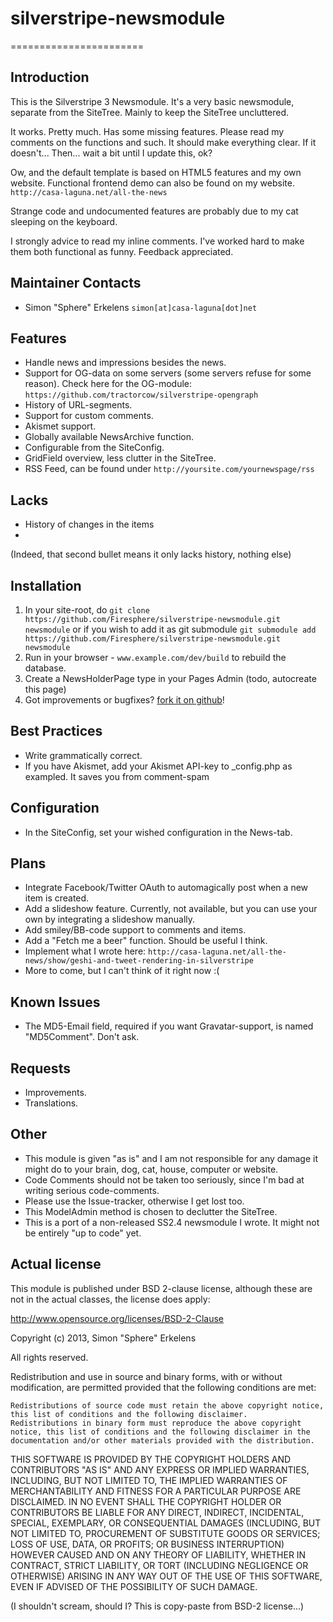 # silverstripe-newsmodule
=======================

## Introduction

This is the Silverstripe 3 Newsmodule. It's a very basic newsmodule, separate from the SiteTree.
Mainly to keep the SiteTree uncluttered. 

It works. Pretty much. Has some missing features. Please read my comments on the functions and such. It should make everything clear.
If it doesn't... Then... wait a bit until I update this, ok?

Ow, and the default template is based on HTML5 features and my own website. Functional frontend demo can also be found on my website. `http://casa-laguna.net/all-the-news`

Strange code and undocumented features are probably due to my cat sleeping on the keyboard.

I strongly advice to read my inline comments. I've worked hard to make them both functional as funny. Feedback appreciated.

## Maintainer Contacts

* Simon "Sphere" Erkelens `simon[at]casa-laguna[dot]net`

## Features

* Handle news and impressions besides the news.
* Support for OG-data on some servers (some servers refuse for some reason). Check here for the OG-module: `https://github.com/tractorcow/silverstripe-opengraph`
* History of URL-segments.
* Support for custom comments.
* Akismet support.
* Globally available NewsArchive function.
* Configurable from the SiteConfig.
* GridField overview, less clutter in the SiteTree.
* RSS Feed, can be found under `http://yoursite.com/yournewspage/rss`

## Lacks

* History of changes in the items
* 
(Indeed, that second bullet means it only lacks history, nothing else)

## Installation

 1.  In your site-root, do `git clone https://github.com/Firesphere/silverstripe-newsmodule.git newsmodule` or if you wish to add it as git submodule `git submodule add https://github.com/Firesphere/silverstripe-newsmodule.git newsmodule` 
 2.  Run in your browser - `www.example.com/dev/build` to rebuild the database. 
 3.  Create a NewsHolderPage type in your Pages Admin (todo, autocreate this page)
 4.  Got improvements or bugfixes? [fork it on github](https://github.com/Firesphere/silverstripe-newsmodule/fork_select)!

## Best Practices

* Write grammatically correct.
* If you have Akismet, add your Akismet API-key to _config.php as exampled. It saves you from comment-spam

## Configuration

* In the SiteConfig, set your wished configuration in the News-tab.

## Plans

* Integrate Facebook/Twitter OAuth to automagically post when a new item is created.
* Add a slideshow feature. Currently, not available, but you can use your own by integrating a slideshow manually.
* Add smiley/BB-code support to comments and items.
* Add a "Fetch me a beer" function. Should be useful I think.
* Implement what I wrote here: `http://casa-laguna.net/all-the-news/show/geshi-and-tweet-rendering-in-silverstripe`
* More to come, but I can't think of it right now :(

## Known Issues

* The MD5-Email field, required if you want Gravatar-support, is named "MD5Comment". Don't ask.

## Requests

* Improvements.
* Translations.

## Other

* This module is given "as is" and I am not responsible for any damage it might do to your brain, dog, cat, house, computer or website.
* Code Comments should not be taken too seriously, since I'm bad at writing serious code-comments.
* Please use the Issue-tracker, otherwise I get lost too.
* This ModelAdmin method is chosen to declutter the SiteTree.
* This is a port of a non-released SS2.4 newsmodule I wrote. It might not be entirely "up to code" yet.

## Actual license

This module is published under BSD 2-clause license, although these are not in the actual classes, the license does apply:

http://www.opensource.org/licenses/BSD-2-Clause

Copyright (c) 2013, Simon "Sphere" Erkelens

All rights reserved.

Redistribution and use in source and binary forms, with or without modification, are permitted provided that the following conditions are met:

    Redistributions of source code must retain the above copyright notice, this list of conditions and the following disclaimer.
    Redistributions in binary form must reproduce the above copyright notice, this list of conditions and the following disclaimer in the documentation and/or other materials provided with the distribution.

THIS SOFTWARE IS PROVIDED BY THE COPYRIGHT HOLDERS AND CONTRIBUTORS "AS IS" AND ANY EXPRESS OR IMPLIED WARRANTIES, INCLUDING, BUT NOT LIMITED TO, THE IMPLIED WARRANTIES OF MERCHANTABILITY AND FITNESS FOR A PARTICULAR PURPOSE ARE DISCLAIMED. IN NO EVENT SHALL THE COPYRIGHT HOLDER OR CONTRIBUTORS BE LIABLE FOR ANY DIRECT, INDIRECT, INCIDENTAL, SPECIAL, EXEMPLARY, OR CONSEQUENTIAL DAMAGES (INCLUDING, BUT NOT LIMITED TO, PROCUREMENT OF SUBSTITUTE GOODS OR SERVICES; LOSS OF USE, DATA, OR PROFITS; OR BUSINESS INTERRUPTION) HOWEVER CAUSED AND ON ANY THEORY OF LIABILITY, WHETHER IN CONTRACT, STRICT LIABILITY, OR TORT (INCLUDING NEGLIGENCE OR OTHERWISE) ARISING IN ANY WAY OUT OF THE USE OF THIS SOFTWARE, EVEN IF ADVISED OF THE POSSIBILITY OF SUCH DAMAGE.


(I shouldn't scream, should I? This is copy-paste from BSD-2 license...)

